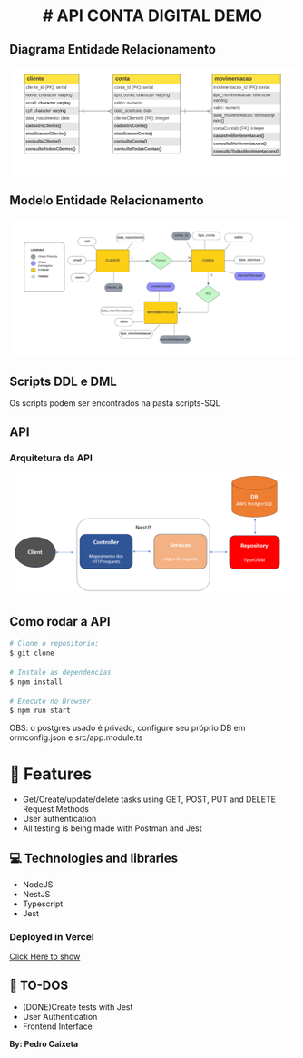 <h1 align="center">
# API CONTA DIGITAL DEMO
</h1>

## Diagrama Entidade Relacionamento

<div style="display: flex; flex-direction: 'row'; align-items: 'center';">
   <img src="assets/diagrama-entidade-relacionamento.png" width="600px">
</div>

## Modelo Entidade Relacionamento

<div style="display: flex; flex-direction: 'row'; align-items: 'center';">
   <img src="assets/modelo-entidade-relacionamento.png" width="600px">
</div>

## Scripts DDL e DML
Os scripts podem ser encontrados na pasta scripts-SQL

## API

### Arquitetura da API

<div style="display: flex; flex-direction: 'row'; align-items: 'center';">
   <img src="assets/arquitetura-api.png" width="600px">
</div>


## Como rodar a API
```bash
# Clone o repositorio:
$ git clone 

# Instale as dependencias
$ npm install

# Execute no Browser
$ npm run start

```
OBS: o postgres usado é privado, configure seu próprio DB em ormconfig.json e src/app.module.ts

# :rocket: Features

- Get/Create/update/delete tasks using GET, POST, PUT and DELETE Request Methods
- User authentication
- All testing is being made with Postman and Jest

## 💻 Technologies and libraries

<ul>
  <li>NodeJS</li>
  <li>NestJS</li>
  <li>Typescript</li>
  <li>Jest</li>
</ul>

### Deployed in Vercel

[Click Here to show](https://dog-list-demo.vercel.app/)

## :scroll: TO-DOS
   - (DONE)Create tests with Jest
   - User Authentication
   - Frontend Interface


**By: Pedro Caixeta**
